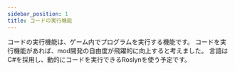 ```yaml
---
sidebar_position: 1
title: コードの実行機能
---
```


コードの実行機能は、ゲーム内でプログラムを実行する機能です。
コードを実行機能があれば、mod開発の自由度が飛躍的に向上すると考えました。
言語はC#を採用し、動的にコードを実行できるRoslynを使う予定です。

